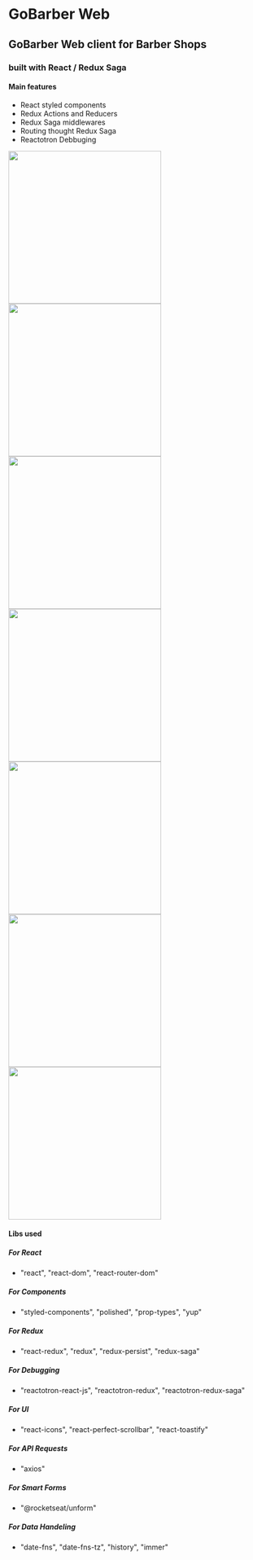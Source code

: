 # GoBarber Web
## GoBarber Web client for Barber Shops
### built with React / Redux Saga

#### Main features
- React styled components
- Redux Actions and Reducers
- Redux Saga middlewares
- Routing thought Redux Saga
- Reactotron Debbuging

<img src="/../master/screenshots/login.png" width="300"> <img src="/../master/screenshots/login_filled.png" width="300">
<img src="/../master/screenshots/register.png" width="300"> <img src="/../master/screenshots/profile.png" width="300">
<img src="/../master/screenshots/yesterday.png" width="300"> <img src="/../master/screenshots/today.png" width="300">
<img src="/../master/screenshots/reactotron.png" width="300">

#### Libs used
##### For React
- "react", "react-dom", "react-router-dom"

##### For Components
- "styled-components", "polished", "prop-types", "yup"


##### For Redux
- "react-redux", "redux", "redux-persist", "redux-saga"

##### For Debugging
- "reactotron-react-js", "reactotron-redux", "reactotron-redux-saga"

##### For UI
- "react-icons", "react-perfect-scrollbar", "react-toastify"

##### For API Requests
- "axios"

##### For Smart Forms
- "@rocketseat/unform"

##### For Data Handeling
- "date-fns", "date-fns-tz", "history", "immer"
